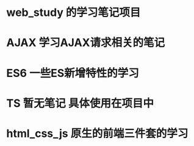 # web_study 的学习笔记项目

# AJAX 学习AJAX请求相关的笔记

# ES6 一些ES新增特性的学习

# TS 暂无笔记 具体使用在项目中

# html_css_js 原生的前端三件套的学习
